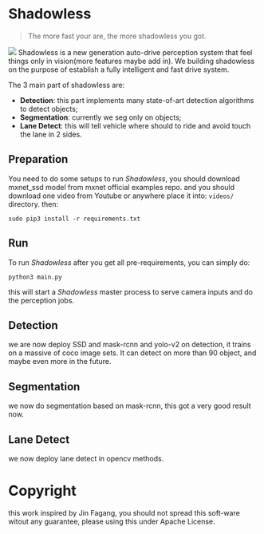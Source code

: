 # Shadowless

> The more fast your are, the more shadowless you got.


![](http://www.z4a.net/images/2017/11/21/frame_0019.jpg)
Shadowless is a new generation auto-drive perception system that feel things only in vision(more features maybe add in).
We building shadowless on the purpose of establish a fully intelligent and fast drive system.

The 3 main part of shadowless are:

- **Detection**: this part implements many state-of-art detection algorithms to detect objects;
- **Segmentation**: currently we seg only on objects;
- **Lane Detect**: this will tell vehicle where should to ride and avoid touch the lane in 2 sides.


## Preparation
You need to do some setups to run *Shadowless*, you should download mxnet_ssd model from mxnet official examples repo.
and you should download one video from Youtube or anywhere place it into: `videos/` directory. then:

```
sudo pip3 install -r requirements.txt

```

## Run
To run *Shadowless* after you get all pre-requirements, you can simply do:

```
python3 main.py

```
this will start a *Shadowless* master process to serve camera inputs and do the perception jobs.

## Detection

we are now deploy SSD and mask-rcnn and yolo-v2 on detection, it trains on a massive of coco image sets. It can
detect on more than 90 object, and maybe even more in the future.


## Segmentation

we now do segmentation based on mask-rcnn, this got a very good result now.

## Lane Detect

we now deploy lane detect in opencv methods.


# Copyright

this work inspired by Jin Fagang, you should not spread this soft-ware witout any guarantee, please using this under Apache License.
